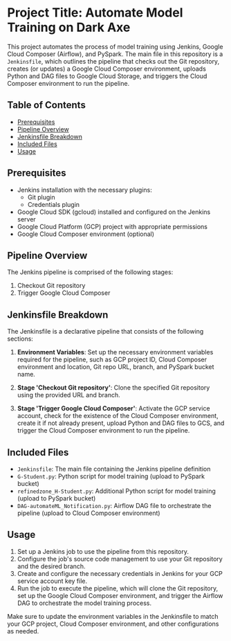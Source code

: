 # Project Title: Automate Model Training on Dark Axe

This project automates the process of model training using Jenkins, Google Cloud Composer (Airflow), and PySpark. The main 
file in this repository is a `Jenkinsfile`, which outlines the pipeline that checks out the Git repository, creates (or 
updates) a Google Cloud Composer environment, uploads Python and DAG files to Google Cloud Storage, and triggers the Cloud 
Composer environment to run the pipeline.

## Table of Contents

- [Prerequisites](#prerequisites)
- [Pipeline Overview](#pipeline-overview)
- [Jenkinsfile Breakdown](#jenkinsfile-breakdown)
- [Included Files](#included-files)
- [Usage](#usage)

## Prerequisites

- Jenkins installation with the necessary plugins:
  - Git plugin
  - Credentials plugin
- Google Cloud SDK (gcloud) installed and configured on the Jenkins server
- Google Cloud Platform (GCP) project with appropriate permissions
- Google Cloud Composer environment (optional)

## Pipeline Overview

The Jenkins pipeline is comprised of the following stages:

1. Checkout Git repository
2. Trigger Google Cloud Composer

## Jenkinsfile Breakdown

The Jenkinsfile is a declarative pipeline that consists of the following sections:

1. **Environment Variables**: Set up the necessary environment variables required for the pipeline, such as GCP project ID, 
Cloud Composer environment and location, Git repo URL, branch, and PySpark bucket name.

2. **Stage 'Checkout Git repository'**: Clone the specified Git repository using the provided URL and branch.

3. **Stage 'Trigger Google Cloud Composer'**: Activate the GCP service account, check for the existence of the Cloud 
Composer environment, create it if not already present, upload Python and DAG files to GCS, and trigger the Cloud Composer 
environment to run the pipeline.

## Included Files

- `Jenkinsfile`: The main file containing the Jenkins pipeline definition
- `G-Student.py`: Python script for model training (upload to PySpark bucket)
- `refinedzone_H-Student.py`: Additional Python script for model training (upload to PySpark bucket)
- `DAG-automateML_Notification.py`: Airflow DAG file to orchestrate the pipeline (upload to Cloud Composer environment)

## Usage

1. Set up a Jenkins job to use the pipeline from this repository.
2. Configure the job's source code management to use your Git repository and the desired branch.
3. Create and configure the necessary credentials in Jenkins for your GCP service account key file.
4. Run the job to execute the pipeline, which will clone the Git repository, set up the Google Cloud Composer environment, 
and trigger the Airflow DAG to orchestrate the model training process.

Make sure to update the environment variables in the Jenkinsfile to match your GCP project, Cloud Composer environment, and 
other configurations as needed.

